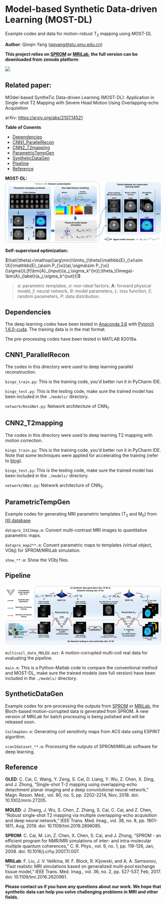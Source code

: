 # Model-based Synthetic Data-driven Learning (MOST-DL)

Example codes and data for motion-robust T<sub>2</sub> mapping using MOST-DL

**Author**: Qinqin Yang (qqyang@stu.xmu.edu.cn)

**This project relies on [SPROM](https://doi.org/10.6084/m9.figshare.19754836.v2) or [MRiLab](http://mrilab.sourceforge.net/), the full version can be downloaded from zenodo platform**:

<div align="left">
    <a href="https://doi.org/10.5281/zenodo.6566433"><img src="https://badgen.net/badge/zenodo/full version/blue"></a>
</div>

## Related paper:

MOdel-based SyntheTic Data-driven Learning (MOST-DL): Application in Single-shot T2 Mapping with Severe Head Motion Using Overlapping-echo Acquisition

arXiv: https://arxiv.org/abs/2107.14521

**Table of Conents**

* [Dependencies](#dependencies)
* [CNN1_ParallelRecon](#cnn1parallelrecon)
* [CNN2_T2mapping](#cnn2t2mapping)
* [ParametricTempGen](#parametrictempgen)
* [SyntheticDataGen](#syntheticdatagen)
* [Pipeline](#pipeline)
* [Reference](#reference)

**MOST-DL:**
![main_architecture](./figs/most.png)

**Self-supervised optimization:**

$\hat{\theta}=\mathop{\arg\min}\limits_{\theta}\mathbb{E}_{\xi\sim \Xi}\mathbb{E}_{a\sim P_{\xi}(a),\sigma\sim P_{\xi}(\sigma)}L[f(\bm{A}_{input}(a_j,\sigma_k^{in});\theta_\Omega)-\bm{A}_{label}(a_j,\sigma_k^{out})]$

>$a$: parametric templates, $\sigma$: non-ideal factors, $\bm{A}$: forward physical model, $f$: neural network, $\theta$: model parameters, $L$: loss function, $\xi$: random parameters, $P$: data distribution.

## Dependencies

The deep learning codes have been tested in [Anaconda 3.6](https://repo.anaconda.com/archive/) with [Pytorch 1.6.0-cuda](https://pytorch.org/get-started/previous-versions/). The training data is in the mat format.

The pre-processing codes have been tested in MATLAB R2019a.

## CNN1_ParallelRecon

The codes in this directory were used to deep learning parallel reconstruction.

`bingo_train.py`: This is the training code, you'd better run it in PyCharm IDE.

`bingo_test.py`: This is the testing code, make sure the trained model has been included in the `./models/` directory.

`network/ResUNet.py`: Network architecture of CNN<sub>1</sub>.

## CNN2_T2mapping

The codes in this directory were used to deep learning T2 mapping with motion correction.

`bingo_train.py`: This is the training code, you'd better run it in PyCharm IDE. Note that some techniques were applied for accelerating the training (refer to [blog](https://efficientdl.com/faster-deep-learning-in-pytorch-a-guide/)). 

`bingo_test.py`: This is the testing code, make sure the trained model has been included in the `./models/` directory.

`network/UNet.py`: Network architecture of CNN<sub>2</sub>.

## ParametricTempGen

Example codes for generating MRI parametric templates (T<sub>2</sub> and M<sub>0</sub>) from [IXI database](http://brain-development.org/ixi-dataset/)

`datapro_IXI2map.m`: Convert multi-contrast MRI images to quantitative parametric maps.

`datapro_map2**.m`: Convert parametric maps to templates (virtual object, VObj) for SPROM/MRiLab simulation.

`show_**.m`: Show the VObj files.

## Pipeline

![main_architecture](./figs/main.png)

`multicoil_data_MOLED.mat`: A motion-corrupted multi-coil real data for evaluating the pipeline. 

`main.m`: This is a Python-Matlab code to compare the conventional method and MOST-DL, make sure the trained models (see full version) have been included in the `./models/` directory.

## SyntheticDataGen

Example codes for pre-processing the outputs from [SPROM](https://doi.org/10.6084/m9.figshare.19754836.v2) or [MRiLab](http://mrilab.sourceforge.net/), the Bloch-based motion-corrupted data is generated from SPROM. A new version of MRiLab for batch processing is being polished and will be released soon.

`CoilmapGen.m`: Generating coil sensitivity maps from ACS data using ESPIRiT algorithm.

`scan2dataset_**.m`: Processing the outputs of SPROM/MRiLab software for deep learning.

## Reference

**OLED**: C. Cai, C. Wang, Y. Zeng, S. Cai, D. Liang, Y. Wu, Z. Chen, X. Ding, and J. Zhong, “Single-shot T-2 mapping using overlapping-echo detachment planar imaging and a deep convolutional neural network,” Magn. Reson. Med., vol. 80, no. 5, pp. 2202-2214, Nov, 2018. doi: 10.1002/mrm.27205.

**MOLED**: J. Zhang, J. Wu, S. Chen, Z. Zhang, S. Cai, C. Cai, and Z. Chen, “Robust single-shot T2 mapping via multiple overlapping-echo acquisition and deep neural network,” IEEE Trans. Med. Imag., vol. 38, no. 8, pp. 1801-1811, Aug, 2019. doi: 10.1109/tmi.2019.2896085.

**SPROM**: C. Cai, M. Lin, Z. Chen, X. Chen, S. Cai, and J. Zhong, “SPROM - an efficient program for NMR/MRI simulations of inter- and intra-molecular multiple quantum coherences,” C. R. Phys., vol. 9, no. 1, pp. 119-126, Jan, 2008. doi: 10.1016/j.crhy.2007.11.007.

**MRiLab**: F. Liu, J. V. Velikina, W. F. Block, R. Kijowski, and A. A. Samsonov, “Fast realistic MRI simulations based on generalized multi-pool exchange tissue model,” IEEE Trans. Med. Imag., vol. 36, no. 2, pp. 527-537, Feb, 2017. doi: 10.1109/tmi.2016.2620961.


**Please contact us if you have any questions about our work. We hope that synthetic data can help you solve challenging problems in MRI and other fields.**